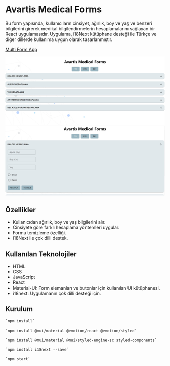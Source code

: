 # Avartis Medical Forms

Bu form yapısında, kullanıcıların cinsiyet, ağırlık, boy ve yaş ve benzeri bilgilerini girerek medikal bilgilendirmelerin hesaplamalarını sağlayan bir React uygulamasıdır. Uygulama, i18Next kütüphane desteği ile Türkçe ve diğer dillerde kullanıma uygun olarak tasarlanmıştır.

<a href="https://multi-form-app.vercel.app/" target="_blank">Multi Form App</a>

![alt text](/src/screenshot/ekran1.jpg)
![alt text](/src/screenshot/ekran2.jpg)



## Özellikler

* Kullanıcıdan ağırlık, boy ve yaş bilgilerini alır.
* Cinsiyete göre farklı hesaplama yöntemleri uygular.
* Formu temizleme özelliği.
* i18Next ile çok dilli destek.

## Kullanılan Teknolojiler

* HTML
* CSS
* JavaScript
* React
* Material-UI: Form elemanları ve butonlar için kullanılan UI kütüphanesi.
* i18next: Uygulamanın çok dilli desteği için.

## Kurulum

```
`npm install`
```
```
`npm install @mui/material @emotion/react @emotion/styled`
```
```
`npm install @mui/material @mui/styled-engine-sc styled-components`
```
```
`npm install i18next --save`
```
```
`npm start`
```